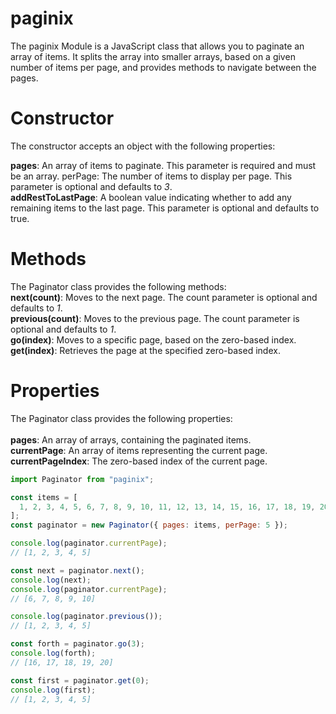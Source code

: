 # paginix

The paginix Module is a JavaScript class that allows you to paginate an array of items. It splits the array into smaller arrays, based on a given number of items per page, and provides methods to navigate between the pages.

# Constructor

The constructor accepts an object with the following properties:

**pages**: An array of items to paginate. This parameter is required and must be an array.
perPage: The number of items to display per page. This parameter is optional and defaults to _3_.<br>
**addRestToLastPage**: A boolean value indicating whether to add any remaining items to the last page. This parameter is optional and defaults to true.

# Methods

The Paginator class provides the following methods:
<br>
**next(count)**: Moves to the next page. The count parameter is optional and defaults to _1_.
<br>
**previous(count)**: Moves to the previous page. The count parameter is optional and defaults to _1_.<br>
**go(index)**: Moves to a specific page, based on the zero-based index.
<br>
**get(index)**: Retrieves the page at the specified zero-based index.

# Properties

The Paginator class provides the following properties:<br>
<br>
**pages**: An array of arrays, containing the paginated items.
<br>
**currentPage**: An array of items representing the current page.
<br>
**currentPageIndex**: The zero-based index of the current page.
<br>

```javascript
import Paginator from "paginix";

const items = [
  1, 2, 3, 4, 5, 6, 7, 8, 9, 10, 11, 12, 13, 14, 15, 16, 17, 18, 19, 20,
];
const paginator = new Paginator({ pages: items, perPage: 5 });

console.log(paginator.currentPage);
// [1, 2, 3, 4, 5]

const next = paginator.next();
console.log(next);
console.log(paginator.currentPage);
// [6, 7, 8, 9, 10]

console.log(paginator.previous());
// [1, 2, 3, 4, 5]

const forth = paginator.go(3);
console.log(forth);
// [16, 17, 18, 19, 20]

const first = paginator.get(0);
console.log(first);
// [1, 2, 3, 4, 5]
```
